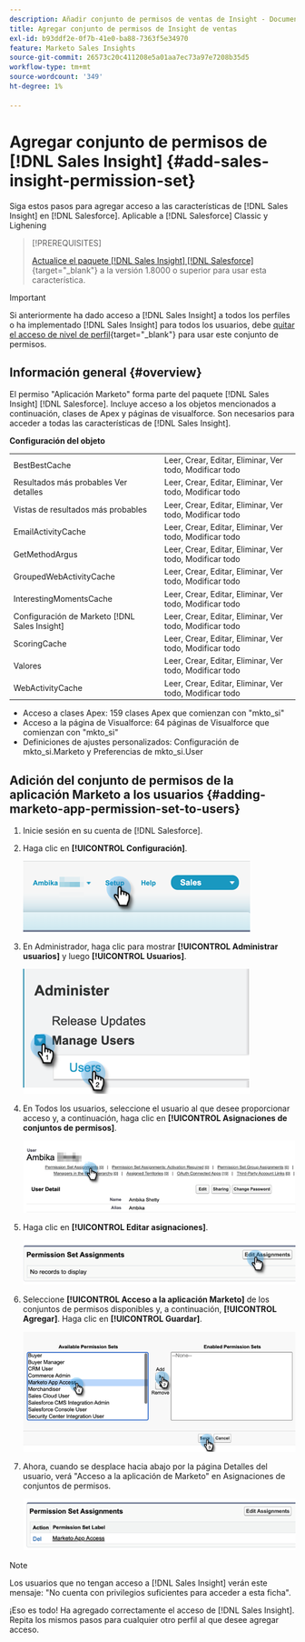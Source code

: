 ```yaml
---
description: Añadir conjunto de permisos de ventas de Insight - Documentos de Marketo - Documentación del producto
title: Agregar conjunto de permisos de Insight de ventas
exl-id: b93ddf2e-0f7b-41e0-ba88-7363f5e34970
feature: Marketo Sales Insights
source-git-commit: 26573c20c411208e5a01aa7ec73a97e7208b35d5
workflow-type: tm+mt
source-wordcount: '349'
ht-degree: 1%

---
```


# Agregar conjunto de permisos de [!DNL Sales Insight] {#add-sales-insight-permission-set}

Siga estos pasos para agregar acceso a las características de [!DNL Sales Insight] en [!DNL Salesforce]. Aplicable a [!DNL Salesforce] Classic y Lighening

>[!PREREQUISITES]
>
>[Actualice el paquete [!DNL Sales Insight] [!DNL Salesforce]](/help/marketo/product-docs/marketo-sales-insight/msi-for-salesforce/upgrading/upgrading-your-msi-package.md){target="_blank"} a la versión 1.8000 o superior para usar esta característica.

>[!IMPORTANT]
>
>Si anteriormente ha dado acceso a [!DNL Sales Insight] a todos los perfiles o ha implementado [!DNL Sales Insight] para todos los usuarios, debe [quitar el acceso de nivel de perfil](/help/marketo/product-docs/marketo-sales-insight/msi-for-salesforce/configuration/remove-sales-insight-access.md){target="_blank"} para usar este conjunto de permisos.

## Información general {#overview}

El permiso &quot;Aplicación Marketo&quot; forma parte del paquete [!DNL Sales Insight] [!DNL Salesforce]. Incluye acceso a los objetos mencionados a continuación, clases de Apex y páginas de visualforce. Son necesarios para acceder a todas las características de [!DNL Sales Insight].

**Configuración del objeto**

<table>
 <tbody>
 <tr>
   <td>BestBestCache</td>
   <td>Leer, Crear, Editar, Eliminar, Ver todo, Modificar todo</td>
  </tr>
  <tr>
   <td>Resultados más probables Ver detalles</td>
   <td>Leer, Crear, Editar, Eliminar, Ver todo, Modificar todo</td>
  </tr>
  <tr>
   <td>Vistas de resultados más probables</td>
   <td>Leer, Crear, Editar, Eliminar, Ver todo, Modificar todo</td>
  </tr>
  <tr>
   <td>EmailActivityCache</td>
   <td>Leer, Crear, Editar, Eliminar, Ver todo, Modificar todo</td>
  </tr>
  <tr>
   <td>GetMethodArgus</td>
   <td>Leer, Crear, Editar, Eliminar, Ver todo, Modificar todo</td>
  </tr>
  <tr>
   <td>GroupedWebActivityCache</td>
   <td>Leer, Crear, Editar, Eliminar, Ver todo, Modificar todo</td>
  </tr>
  <tr>
   <td>InterestingMomentsCache</td>
   <td>Leer, Crear, Editar, Eliminar, Ver todo, Modificar todo</td>
  </tr>
  <tr>
   <td>Configuración de Marketo [!DNL Sales Insight]</td>
   <td>Leer, Crear, Editar, Eliminar, Ver todo, Modificar todo</td>
  </tr>
  <tr>
   <td>ScoringCache</td>
   <td>Leer, Crear, Editar, Eliminar, Ver todo, Modificar todo</td>
  </tr>
  <tr>
   <td>Valores</td>
   <td>Leer, Crear, Editar, Eliminar, Ver todo, Modificar todo</td>
  </tr>
  <tr>
   <td>WebActivityCache</td>
   <td>Leer, Crear, Editar, Eliminar, Ver todo, Modificar todo</td>
  </tr>
 </tbody>
</table>

* Acceso a clases Apex: 159 clases Apex que comienzan con &quot;mkto_si&quot;
* Acceso a la página de Visualforce: 64 páginas de Visualforce que comienzan con &quot;mkto_si&quot;
* Definiciones de ajustes personalizados: Configuración de mkto_si.Marketo y Preferencias de mkto_si.User

## Adición del conjunto de permisos de la aplicación Marketo a los usuarios {#adding-marketo-app-permission-set-to-users}

1. Inicie sesión en su cuenta de [!DNL Salesforce].

1. Haga clic en **[!UICONTROL Configuración]**.

   ![](assets/add-sales-insight-permission-set-1.png)

1. En Administrador, haga clic para mostrar **[!UICONTROL Administrar usuarios]** y luego **[!UICONTROL Usuarios]**.

   ![](assets/add-sales-insight-permission-set-2.png)

1. En Todos los usuarios, seleccione el usuario al que desee proporcionar acceso y, a continuación, haga clic en **[!UICONTROL Asignaciones de conjuntos de permisos]**.

   ![](assets/add-sales-insight-permission-set-3.png)

1. Haga clic en **[!UICONTROL Editar asignaciones]**.

   ![](assets/add-sales-insight-permission-set-4.png)

1. Seleccione **[!UICONTROL Acceso a la aplicación Marketo]** de los conjuntos de permisos disponibles y, a continuación, **[!UICONTROL Agregar]**. Haga clic en **[!UICONTROL Guardar]**.

   ![](assets/add-sales-insight-permission-set-5.png)

1. Ahora, cuando se desplace hacia abajo por la página Detalles del usuario, verá &quot;Acceso a la aplicación de Marketo&quot; en Asignaciones de conjuntos de permisos.

   ![](assets/add-sales-insight-permission-set-6.png)

>[!NOTE]
>
>Los usuarios que no tengan acceso a [!DNL Sales Insight] verán este mensaje: &quot;No cuenta con privilegios suficientes para acceder a esta ficha&quot;.

¡Eso es todo! Ha agregado correctamente el acceso de [!DNL Sales Insight]. Repita los mismos pasos para cualquier otro perfil al que desee agregar acceso.
